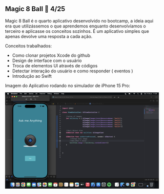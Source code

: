 ## Magic 8 Ball 🎱 4/25

Magic 8 Ball é o quarto aplicativo desenvolvido no bootcamp, a ideia aqui era que utilizássemos o que aprendemos enquanto desenvolvíamos o 
terceiro e aplicasse os conceitos sozinhos. É um aplicativo simples que apenas devolve uma resposta a cada ação.

Conceitos trabalhados: 
  - Como clonar projetos Xcode do github
  - Design de interface com o usuário
  - Troca de elementos UI através de códigos
  - Detectar interação do usuário e como responder ( eventos )
  - Introdução ao Swift

Imagem do Aplicativo rodando no simulador de iPhone 15 Pro:



<img src="Magic 8 Ball.png" alt="Magic 8 Ball App iPhone 15 Pro" width="650px" >

